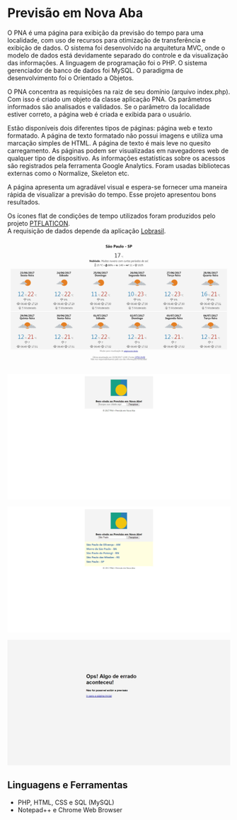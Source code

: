 # Previsão em Nova Aba

O PNA é uma página para exibição da previsão do tempo para uma localidade, com uso de recursos para otimização de transferência e exibição de dados. O sistema foi desenvolvido na arquitetura MVC, onde o modelo de dados está devidamente separado do controle e da visualização das informações. A linguagem de programação foi o PHP. O sistema gerenciador de banco de dados foi MySQL. O paradigma de desenvolvimento foi o Orientado a Objetos.  

O PNA concentra as requisições na raiz de seu domínio (arquivo index.php). Com isso é criado um objeto da classe aplicação PNA. Os parâmetros informados são analisados e validados. Se o parâmetro da localidade estiver correto, a página web é criada e exibida para o usuário.  

Estão disponíveis dois diferentes tipos de páginas: página web e texto formatado. A página de texto formatado não possui imagens e utiliza uma marcação simples de HTML. A página de texto é mais leve no quesito carregamento. As páginas podem ser visualizadas em navegadores web de qualquer tipo de dispositivo. As informações estatísticas sobre os acessos são registrados pela ferramenta Google Analytics. Foram usadas bibliotecas externas como o Normalize, Skeleton etc.  

A página apresenta um agradável visual e espera-se fornecer uma maneira rápida de visualizar a previsão do tempo. Esse projeto apresentou bons resultados.

Os ícones flat de condições de tempo utilizados foram produzidos pelo projeto [PTFLATICON](https://github.com/mpsacademico/ptflaticon).  
A requisição de dados depende da aplicação [Lobrasil](https://github.com/mpsacademico/lobrasil).

<kbd>![Página de Previsão Web para Capital](doc/previsao_web_capital.jpg)</kbd>

<kbd>![Página Inicial do PNA](doc/pagina_inicial.jpg)</kbd>

<kbd>![Formulário de Busca de Cidades do PNA](doc/busca_cidades.jpg)</kbd>

<kbd>![Página de Erro do PNA](doc/pagina_erro.jpg)</kbd>

## Linguagens e Ferramentas

- PHP, HTML, CSS e SQL (MySQL)
- Notepad++ e Chrome Web Browser
